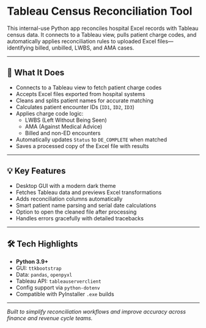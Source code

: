 # Tableau Census Reconciliation Tool

This internal-use Python app reconciles hospital Excel records with Tableau census data. It connects to a Tableau view, pulls patient charge codes, and automatically applies reconciliation rules to uploaded Excel files—identifying billed, unbilled, LWBS, and AMA cases.

---

## 📌 What It Does

- Connects to a Tableau view to fetch patient charge codes
- Accepts Excel files exported from hospital systems
- Cleans and splits patient names for accurate matching
- Calculates patient encounter IDs (`ID1`, `ID2`, `ID3`)
- Applies charge code logic:
  - LWBS (Left Without Being Seen)
  - AMA (Against Medical Advice)
  - Billed and non-ED encounters
- Automatically updates `Status` to `DE_COMPLETE` when matched
- Saves a processed copy of the Excel file with results

---

## 💡 Key Features

- Desktop GUI with a modern dark theme
- Fetches Tableau data and previews Excel transformations
- Adds reconciliation columns automatically
- Smart patient name parsing and serial date calculations
- Option to open the cleaned file after processing
- Handles errors gracefully with detailed tracebacks

---

## 🛠 Tech Highlights

- **Python 3.9+**
- GUI: `ttkbootstrap`
- Data: `pandas`, `openpyxl`
- Tableau API: `tableauserverclient`
- Config support via `python-dotenv`
- Compatible with PyInstaller `.exe` builds

---

_Built to simplify reconciliation workflows and improve accuracy across finance and revenue cycle teams._
